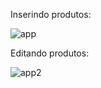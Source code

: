 Inserindo produtos:

![app](https://user-images.githubusercontent.com/42899628/66792420-f86bd180-eece-11e9-97be-ed0d7523cbbc.JPG)

Editando produtos:

![app2](https://user-images.githubusercontent.com/42899628/66792629-f8200600-eecf-11e9-9581-651fc6b610bf.JPG)
